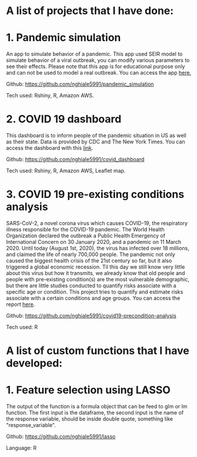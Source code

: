 # A list of projects that I have done:

# 1. Pandemic simulation
An app to simulate behavior of a pandemic. This app used SEIR model to simulate behavior of a viral outbreak, you can modify various parameters to see their effects. Please note that this app is for educational purpose only and can not be used to model a real outbreak. You can access the app [here.](http://ec2-18-188-192-168.us-east-2.compute.amazonaws.com:3838/simulation/)

Github: https://github.com/nghiale5991/pandemic_simulation

Tech used: Rshiny, R, Amazon AWS.

# 2. COVID 19 dashboard
This dashboard is to inform people of the pandemic situation in US as well as their state. Data is provided by CDC and The New York Times. You can access the dashboard with this [link](http://ec2-18-188-192-168.us-east-2.compute.amazonaws.com:3838/myapp).

Github: https://github.com/nghiale5991/covid_dashboard

Tech used: Rshiny, R, Amazon AWS, Leaflet map.

# 3. COVID 19 pre-existing conditions analysis

SARS-CoV-2, a novel corona virus which causes COVID-19, the respiratory illness responsible for the COVID-19 pandemic. The World Health Organization declared the outbreak a Public Health Emergency of International Concern on 30 January 2020, and a pandemic on 11 March 2020. Until today (August 1st, 2020), the virus has infected over 18 millions, and claimed the life of nearly 700,000 people. The pandemic not only caused the biggest health crisis of the 21st century so far, but it also triggered a global economic recession. Til this day we still know very little about this virus but how it transmits, we already know that old people and people with pre-existing condition(s) are the most vulnerable demographic, but there are little studies conducted to quantify risks associate with a specific age or condition. This project tries to quantify and estimate risks associate with a certain conditions and age groups. You can access the report [here](https://nghiale5991.github.io/covid19-precondition-analysis/report.html).

Github: https://github.com/nghiale5991/covid19-precondition-analysis

Tech used: R

# A list of custom functions that I have developed:

# 1. Feature selection using LASSO
 
The output of the function is a formula object that can be feed to glm or lm function. The first input is the dataframe, the second input is the name of the response variable, should be inside double quote, something like "response_variable".

Github: https://github.com/nghiale5991/lasso

Language: R
